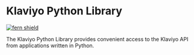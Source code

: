 <!-- title (generated by fern) -->

# Klaviyo Python Library

[![fern shield](https://img.shields.io/badge/%F0%9F%8C%BF-SDK%20generated%20by%20Fern-brightgreen)](https://github.com/fern-api/fern)

The Klaviyo Python Library provides convenient access to the Klaviyo API from applications written in Python.

<!-- title (generated by fern) -->